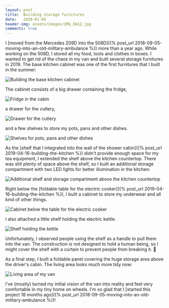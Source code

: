 ```yaml
---
layout: post
title:  Building storage furnitures
date:   2020-01-04
header-img: assets/images/IMG_6612.jpg
comments: true
---
```


I [moved from the Mercedes 209D into the 508D]({% post_url 2018-09-05-moving-into-an-old-military-ambulance %}) more than a year ago. While working on the 508D, I stored all my food, tools and clothes in boxes. I wanted to get rid of the chaos in my van and built several storage furnitures in 2019. The base kitchen cabinet was one of the first furnitures that I built in the summer:

![Building the base kitchen cabinet](/assets/images/IMG_5524.jpg)

The cabinet consists of a big drawer containing the fridge,

![Fridge in the cabin](/assets/images/IMG_5531.jpg)

a drawer for the cutlery,

![Drawer for the cutlery](/assets/images/IMG_5530.jpg)

and a few shelves to store my pots, pans and other dishes.

![Shelves for pots, pans and other dishes](/assets/images/IMG_5529.jpg)

As the [shelf that I integrated into the wall of the shower cabin]({% post_url 2019-04-16-building-the-kitchen %}) didn't provide enough space for my tea equipment, I extended the shelf above the kitchen countertop. There was still plenty of space above the shelf, so I built an additional storage compartment with two LED lights for better illumination in the kitchen:

![Additional shelf and storage compartment above the kitchen countertop](/assets/images/IMG_6558.jpg)

Right below the [foldable table for the electric cooker]({% post_url 2019-04-16-building-the-kitchen %}), I built a cabinet to store my underwear and all kind of other things.

![Cabinet below the table for the electric cooker](/assets/images/IMG_6326.jpg)

I also attached a little shelf holding the electric kettle.

![Shelf holding the kettle](/assets/images/IMG_6503.jpg)

Unfortunately, I observed people using the shelf as a handle to pull them into the van. The construction is not designed to hold a human being, so I might cover the shelf with a curtain to prevent people from breaking it. :thinking:

As a final step, I built a foldable panel covering the huge storage area above the driver's cabin. The living area looks much more tidy now:

![Living area of my van](/assets/images/IMG_6612.jpg)

I've (mostly) turned my initial vision of the van into reality and feel very comfortable in my tiny home on wheels. I'm so glad that I [started this project 18 months ago]({% post_url 2018-09-05-moving-into-an-old-military-ambulance %})!
